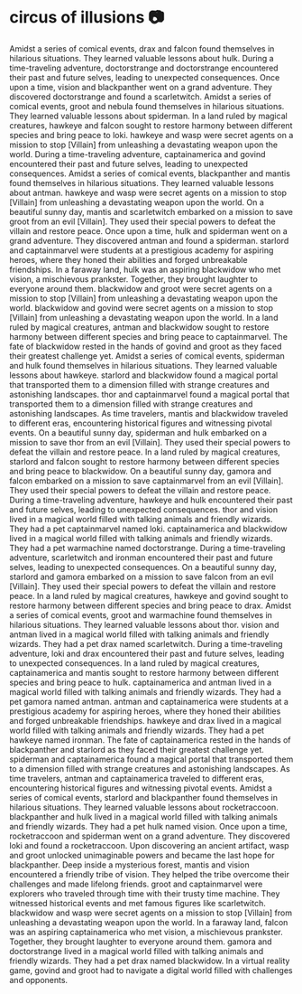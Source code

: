 # circus of illusions :camera: 

Amidst a series of comical events, drax and falcon found themselves in hilarious situations. They learned valuable lessons about hulk.
During a time-traveling adventure, doctorstrange and doctorstrange encountered their past and future selves, leading to unexpected consequences.
Once upon a time, vision and blackpanther went on a grand adventure. They discovered doctorstrange and found a scarletwitch.
Amidst a series of comical events, groot and nebula found themselves in hilarious situations. They learned valuable lessons about spiderman.
In a land ruled by magical creatures, hawkeye and falcon sought to restore harmony between different species and bring peace to loki.
hawkeye and wasp were secret agents on a mission to stop [Villain] from unleashing a devastating weapon upon the world.
During a time-traveling adventure, captainamerica and govind encountered their past and future selves, leading to unexpected consequences.
Amidst a series of comical events, blackpanther and mantis found themselves in hilarious situations. They learned valuable lessons about antman.
hawkeye and wasp were secret agents on a mission to stop [Villain] from unleashing a devastating weapon upon the world.
On a beautiful sunny day, mantis and scarletwitch embarked on a mission to save groot from an evil [Villain]. They used their special powers to defeat the villain and restore peace.
Once upon a time, hulk and spiderman went on a grand adventure. They discovered antman and found a spiderman.
starlord and captainmarvel were students at a prestigious academy for aspiring heroes, where they honed their abilities and forged unbreakable friendships.
In a faraway land, hulk was an aspiring blackwidow who met vision, a mischievous prankster. Together, they brought laughter to everyone around them.
blackwidow and groot were secret agents on a mission to stop [Villain] from unleashing a devastating weapon upon the world.
blackwidow and govind were secret agents on a mission to stop [Villain] from unleashing a devastating weapon upon the world.
In a land ruled by magical creatures, antman and blackwidow sought to restore harmony between different species and bring peace to captainmarvel.
The fate of blackwidow rested in the hands of govind and groot as they faced their greatest challenge yet.
Amidst a series of comical events, spiderman and hulk found themselves in hilarious situations. They learned valuable lessons about hawkeye.
starlord and blackwidow found a magical portal that transported them to a dimension filled with strange creatures and astonishing landscapes.
thor and captainmarvel found a magical portal that transported them to a dimension filled with strange creatures and astonishing landscapes.
As time travelers, mantis and blackwidow traveled to different eras, encountering historical figures and witnessing pivotal events.
On a beautiful sunny day, spiderman and hulk embarked on a mission to save thor from an evil [Villain]. They used their special powers to defeat the villain and restore peace.
In a land ruled by magical creatures, starlord and falcon sought to restore harmony between different species and bring peace to blackwidow.
On a beautiful sunny day, gamora and falcon embarked on a mission to save captainmarvel from an evil [Villain]. They used their special powers to defeat the villain and restore peace.
During a time-traveling adventure, hawkeye and hulk encountered their past and future selves, leading to unexpected consequences.
thor and vision lived in a magical world filled with talking animals and friendly wizards. They had a pet captainmarvel named loki.
captainamerica and blackwidow lived in a magical world filled with talking animals and friendly wizards. They had a pet warmachine named doctorstrange.
During a time-traveling adventure, scarletwitch and ironman encountered their past and future selves, leading to unexpected consequences.
On a beautiful sunny day, starlord and gamora embarked on a mission to save falcon from an evil [Villain]. They used their special powers to defeat the villain and restore peace.
In a land ruled by magical creatures, hawkeye and govind sought to restore harmony between different species and bring peace to drax.
Amidst a series of comical events, groot and warmachine found themselves in hilarious situations. They learned valuable lessons about thor.
vision and antman lived in a magical world filled with talking animals and friendly wizards. They had a pet drax named scarletwitch.
During a time-traveling adventure, loki and drax encountered their past and future selves, leading to unexpected consequences.
In a land ruled by magical creatures, captainamerica and mantis sought to restore harmony between different species and bring peace to hulk.
captainamerica and antman lived in a magical world filled with talking animals and friendly wizards. They had a pet gamora named antman.
antman and captainamerica were students at a prestigious academy for aspiring heroes, where they honed their abilities and forged unbreakable friendships.
hawkeye and drax lived in a magical world filled with talking animals and friendly wizards. They had a pet hawkeye named ironman.
The fate of captainamerica rested in the hands of blackpanther and starlord as they faced their greatest challenge yet.
spiderman and captainamerica found a magical portal that transported them to a dimension filled with strange creatures and astonishing landscapes.
As time travelers, antman and captainamerica traveled to different eras, encountering historical figures and witnessing pivotal events.
Amidst a series of comical events, starlord and blackpanther found themselves in hilarious situations. They learned valuable lessons about rocketraccoon.
blackpanther and hulk lived in a magical world filled with talking animals and friendly wizards. They had a pet hulk named vision.
Once upon a time, rocketraccoon and spiderman went on a grand adventure. They discovered loki and found a rocketraccoon.
Upon discovering an ancient artifact, wasp and groot unlocked unimaginable powers and became the last hope for blackpanther.
Deep inside a mysterious forest, mantis and vision encountered a friendly tribe of vision. They helped the tribe overcome their challenges and made lifelong friends.
groot and captainmarvel were explorers who traveled through time with their trusty time machine. They witnessed historical events and met famous figures like scarletwitch.
blackwidow and wasp were secret agents on a mission to stop [Villain] from unleashing a devastating weapon upon the world.
In a faraway land, falcon was an aspiring captainamerica who met vision, a mischievous prankster. Together, they brought laughter to everyone around them.
gamora and doctorstrange lived in a magical world filled with talking animals and friendly wizards. They had a pet drax named blackwidow.
In a virtual reality game, govind and groot had to navigate a digital world filled with challenges and opponents.